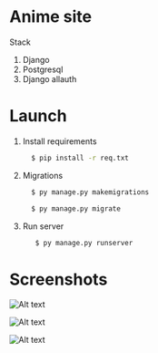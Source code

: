 # Anime site

Stack
1. Django
2. Postgresql
3. Django allauth

# Launch
1. Install requirements

   ```bash
     $ pip install -r req.txt
   ```
2. Migrations
  
   ```bash
     $ py manage.py makemigrations
   ```
   ```bash
     $ py manage.py migrate
   ```
3. Run server

   ```bash
      $ py manage.py runserver
    ```
# Screenshots

![Alt text](https://i.ibb.co/44gyy5g/git1.png)

![Alt text](https://i.ibb.co/bQTNctt/git2.png)

![Alt text](https://i.ibb.co/ZWypwQv/git3.png)
